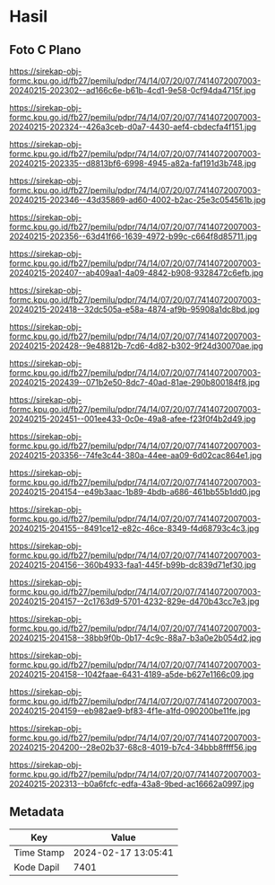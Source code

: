 # Hasil

## Foto C Plano

https://sirekap-obj-formc.kpu.go.id/fb27/pemilu/pdpr/74/14/07/20/07/7414072007003-20240215-202302--ad166c6e-b61b-4cd1-9e58-0cf94da4715f.jpg

https://sirekap-obj-formc.kpu.go.id/fb27/pemilu/pdpr/74/14/07/20/07/7414072007003-20240215-202324--426a3ceb-d0a7-4430-aef4-cbdecfa4f151.jpg

https://sirekap-obj-formc.kpu.go.id/fb27/pemilu/pdpr/74/14/07/20/07/7414072007003-20240215-202335--d8813bf6-6998-4945-a82a-faf191d3b748.jpg

https://sirekap-obj-formc.kpu.go.id/fb27/pemilu/pdpr/74/14/07/20/07/7414072007003-20240215-202346--43d35869-ad60-4002-b2ac-25e3c054561b.jpg

https://sirekap-obj-formc.kpu.go.id/fb27/pemilu/pdpr/74/14/07/20/07/7414072007003-20240215-202356--63d41f66-1639-4972-b99c-c664f8d85711.jpg

https://sirekap-obj-formc.kpu.go.id/fb27/pemilu/pdpr/74/14/07/20/07/7414072007003-20240215-202407--ab409aa1-4a09-4842-b908-9328472c6efb.jpg

https://sirekap-obj-formc.kpu.go.id/fb27/pemilu/pdpr/74/14/07/20/07/7414072007003-20240215-202418--32dc505a-e58a-4874-af9b-95908a1dc8bd.jpg

https://sirekap-obj-formc.kpu.go.id/fb27/pemilu/pdpr/74/14/07/20/07/7414072007003-20240215-202428--9e48812b-7cd6-4d82-b302-9f24d30070ae.jpg

https://sirekap-obj-formc.kpu.go.id/fb27/pemilu/pdpr/74/14/07/20/07/7414072007003-20240215-202439--071b2e50-8dc7-40ad-81ae-290b800184f8.jpg

https://sirekap-obj-formc.kpu.go.id/fb27/pemilu/pdpr/74/14/07/20/07/7414072007003-20240215-202451--001ee433-0c0e-49a8-afee-f23f0f4b2d49.jpg

https://sirekap-obj-formc.kpu.go.id/fb27/pemilu/pdpr/74/14/07/20/07/7414072007003-20240215-203356--74fe3c44-380a-44ee-aa09-6d02cac864e1.jpg

https://sirekap-obj-formc.kpu.go.id/fb27/pemilu/pdpr/74/14/07/20/07/7414072007003-20240215-204154--e49b3aac-1b89-4bdb-a686-461bb55b1dd0.jpg

https://sirekap-obj-formc.kpu.go.id/fb27/pemilu/pdpr/74/14/07/20/07/7414072007003-20240215-204155--8491ce12-e82c-46ce-8349-f4d68793c4c3.jpg

https://sirekap-obj-formc.kpu.go.id/fb27/pemilu/pdpr/74/14/07/20/07/7414072007003-20240215-204156--360b4933-faa1-445f-b99b-dc839d71ef30.jpg

https://sirekap-obj-formc.kpu.go.id/fb27/pemilu/pdpr/74/14/07/20/07/7414072007003-20240215-204157--2c1763d9-5701-4232-829e-d470b43cc7e3.jpg

https://sirekap-obj-formc.kpu.go.id/fb27/pemilu/pdpr/74/14/07/20/07/7414072007003-20240215-204158--38bb9f0b-0b17-4c9c-88a7-b3a0e2b054d2.jpg

https://sirekap-obj-formc.kpu.go.id/fb27/pemilu/pdpr/74/14/07/20/07/7414072007003-20240215-204158--1042faae-6431-4189-a5de-b627e1166c09.jpg

https://sirekap-obj-formc.kpu.go.id/fb27/pemilu/pdpr/74/14/07/20/07/7414072007003-20240215-204159--eb982ae9-bf83-4f1e-a1fd-090200be11fe.jpg

https://sirekap-obj-formc.kpu.go.id/fb27/pemilu/pdpr/74/14/07/20/07/7414072007003-20240215-204200--28e02b37-68c8-4019-b7c4-34bbb8ffff56.jpg

https://sirekap-obj-formc.kpu.go.id/fb27/pemilu/pdpr/74/14/07/20/07/7414072007003-20240215-202313--b0a6fcfc-edfa-43a8-9bed-ac16662a0997.jpg


## Metadata

| Key        | Value               |
| ---------- | ------------------- |
| Time Stamp | 2024-02-17 13:05:41 |
| Kode Dapil | 7401                |



